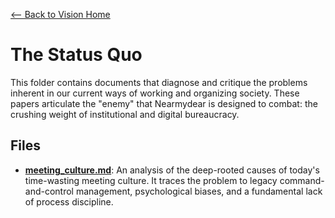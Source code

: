 [<-- Back to Vision Home](../../README.md)

# The Status Quo

This folder contains documents that diagnose and critique the problems inherent in our current ways of working and organizing society. These papers articulate the "enemy" that Nearmydear is designed to combat: the crushing weight of institutional and digital bureaucracy.

## Files

- **[meeting_culture.md](./meeting_culture.md)**: An analysis of the deep-rooted causes of today's time-wasting meeting culture. It traces the problem to legacy command-and-control management, psychological biases, and a fundamental lack of process discipline.